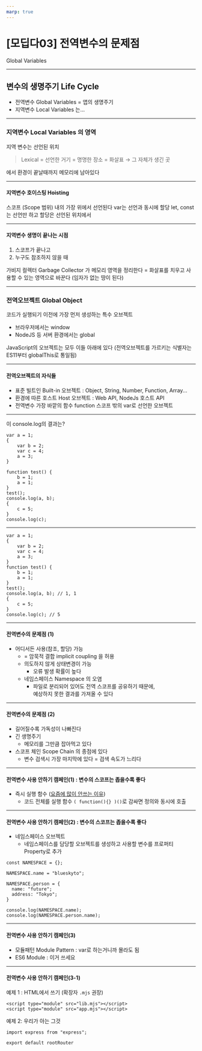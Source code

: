 ```yaml
---
marp: true
---
```


# [모딥다03] 전역변수의 문제점

Global Variables

---

## 변수의 생명주기 Life Cycle

- 전역변수 Global Variables = 앱의 생명주기
- 지역변수 Local Variables 는...

---

### 지역변수 Local Variables 의 영역

지역 변수는 선언된 위치
>Lexical = 선언한 거기 = 명명한 장소 = 화살표 &rarr; 그 자체가 생긴 곳

에서 환경이 끝날때까지 메모리에 남아있다

---

#### 지역변수 호이스팅 Hoisting

스코프 (Scope 범위) 내의 가장 위에서 선언된다
var는 선언과 동시에 할당
let, const는 선언만 하고 할당은 선언된 위치에서

---

#### 지역변수 생명이 끝나는 시점

1. 스코프가 끝나고
2. 누구도 참조하지 않을 때

가비지 컬렉터 Garbage Collector 가 메모리 영역을 정리한다
= 화살표를 치우고 사용할 수 있는 영역으로 바꾼다 (임자가 없는 땅이 된다)

---

### 전역오브젝트 Global Object

코드가 실행되기 이전에 가장 먼저 생성하는 특수 오브젝트

- 브라우저에서는 window
- NodeJS 등 서버 환경에서는 global

JavaScript의 오브젝트는 모두 이들 아래에 있다
(전역오브젝트를 가르키는 식별자는 ES11부터 globalThis로 통일됨)

---

#### 전역오브젝트의 자식들

- 표준 빌트인 Built-in 오브젝트 : Object, String, Number, Function, Array...
- 환경에 따른 호스트 Host 오브젝트 : Web API, NodeJs 호스트 API
- 전역변수 가장 바깥의 함수 function 스코프 밖의 var로 선언한 오브젝트

---
이 console.log의 결과는?
```
var a = 1;
{
    var b = 2;
    var c = 4;
    a = 3;
}

function test() {
    b = 1;
    a = 1;
}
test();
console.log(a, b);
{
    c = 5;
}
console.log(c);
```

---

```
var a = 1;
{
    var b = 2;
    var c = 4;
    a = 3;
}
function test() {
    b = 1;
    a = 1;
}
test();
console.log(a, b); // 1, 1
{
    c = 5;
}
console.log(c); // 5
```

---

#### 전역변수의 문제점 (1)

- 어디서든 사용(참조, 할당) 가능
  - = 암묵적 결합 implicit coupling 을 허용
  - 의도하지 않게 상태변경이 가능
    - 오류 발생 확률이 높다
  - 네임스페이스 Namespace 의 오염
    - 파일로 분리되어 있어도 전역 스코프를 공유하기 때문에,<br> 예상하지 못한 결과를 가져올 수 있다

---

#### 전역변수의 문제점 (2)

- 길어질수록 가독성이 나빠진다
- 긴 생명주기
  - 메모리를 그만큼 잡아먹고 있다
- 스코프 체인 Scope Chain 의 종점에 있다
  - 변수 검색시 가장 마지막에 있다 = 검색 속도가 느리다

---

#### 전역변수 사용 안하기 캠페인(1) : 변수의 스코프는 좁을수록 좋다

- 즉시 실행 함수 ([요즘에 많이 안쓰는 이유](https://www.craft.do/s/vBiJNvVbRFGisY))
  - 코드 전체를 실행 함수 ```( function(){} )()```로 감싸면 정의와 동시에 호출

---

#### 전역변수 사용 안하기 캠페인(2) : 변수의 스코프는 좁을수록 좋다

- 네임스페이스 오브젝트
  - 네임스페이스를 담당할 오브젝트를 생성하고 사용할 변수를 프로퍼티 Property로 추가

```
const NAMESPACE = {};

NAMESPACE.name = "blueskyto";

NAMESPACE.person = {
  name: "future";
  address: "Tokyo";
}

console.log(NAMESPACE.name);
console.log(NAMESPACE.person.name);
```

---

#### 전역변수 사용 안하기 캠페인(3)

- 모듈패턴 Module Pattern : var로 하는거니까 몰라도 됨
- ES6 Module : 이거 쓰세요

---

#### 전역변수 사용 안하기 캠페인(3-1)


예제 1 : HTML에서 쓰기 (확장자 ```.mjs``` 권장)
```
<script type="module" src="lib.mjs"></script>
<script type="module" src="app.mjs"></script>
```

예제 2: 우리가 아는 그것
```
import express from "express";

export default rootRouter
```